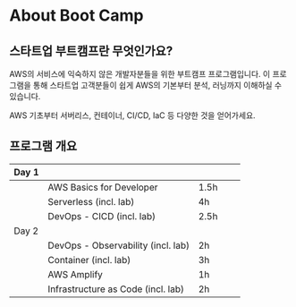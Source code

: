 # About Boot Camp

## 스타트업 부트캠프란 무엇인가요?&#x20;

AWS의 서비스에 익숙하지 않은 개발자분들을 위한 부트캠프 프로그램입니다. 이 프로그램을 통해 스타트업 고객분들이 쉽게 AWS의 기본부터 분석, 러닝까지 이해하실 수 있습니다. &#x20;

AWS 기초부터 서버리스, 컨테이너, CI/CD, IaC 등 다양한 것을 얻어가세요.&#x20;

## 프로그램 개요&#x20;



| Day 1 |                                    |      |   |   |
| ----- | ---------------------------------- | ---- | - | - |
|       | AWS Basics for Developer           | 1.5h |   |   |
|       | Serverless (incl. lab)             | 4h   |   |   |
|       | DevOps - CICD (incl. lab)          | 2.5h |   |   |
| Day 2 |                                    |      |   |   |
|       | DevOps - Observability (incl. lab) | 2h   |   |   |
|       | Container (incl. lab)              | 3h   |   |   |
|       | AWS Amplify                        | 1h   |   |   |
|       | Infrastructure as Code (incl. lab) | 2h   |   |   |

